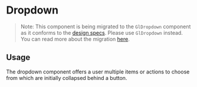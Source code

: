 # Dropdown

> Note: This component is being migrated to the `GlDropdown` component as it conforms to the
> [design specs](https://design.gitlab.com/components/dropdowns#dropdown). Please use
> `GlDropdown` instead. You can read more about the migration
> [here](https://gitlab.com/gitlab-org/gitlab-ui/-/issues/673).

<!-- STORY -->

## Usage

The dropdown component offers a user multiple items or actions to choose from which are initially collapsed behind a button.

